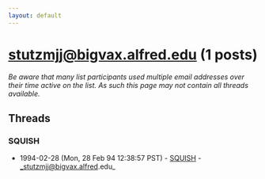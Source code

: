 ```yaml
---
layout: default
---
```


# stutzmjj@bigvax.alfred.edu (1 posts)

_Be aware that many list participants used multiple email addresses over their time active on the list. As such this page may not contain all threads available._

## Threads

### SQUISH
+ 1994-02-28 (Mon, 28 Feb 94 12:38:57 PST) - [SQUISH](/archive/1994/02/6e5fd9fb7974b54ab277f89beefe9f8cc9856b560e3c26550c4062f324759ceb) - _stutzmjj@bigvax.alfred.edu_

